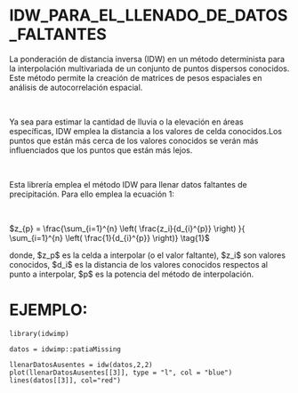 # IDW_PARA_EL_LLENADO_DE_DATOS_FALTANTES

<p>La ponderación de distancia inversa (IDW) en un método determinista para la interpolación multivariada de un conjunto de puntos dispersos conocidos. Este método permite la creación de matrices de pesos espaciales en análisis de autocorrelación espacial.</p><br>

<p>Ya sea para estimar la cantidad de lluvia o la elevación en áreas específicas, IDW emplea  la distancia a los valores de celda conocidos.Los puntos que están más cerca de los valores conocidos se verán más influenciados que los puntos que están más lejos.</p><br>

<p>Esta librería emplea el método IDW para llenar datos faltantes de precipitación. Para ello emplea la ecuación 1:</p><br>

$z_{p} = \frac{\sum_{i=1}^{n}   \left( \frac{z_i}{d_{i}^{p}} \right) }{ \sum_{i=1}^{n}   \left( \frac{1}{d_{i}^{p}} \right)} \tag{1}$<br>

<p>donde, $z_p$ es la celda a interpolar (o el valor faltante), $z_i$ son valores conocidos, $d_i$ es la distancia de los valores conocidos respectos al punto a interpolar, $p$ es la potencia del método de interpolación. </p>

# EJEMPLO:

```
library(idwimp)
```

```
datos = idwimp::patiaMissing

```

```
llenarDatosAusentes = idw(datos,2,2)
plot(llenarDatosAusentes[[3]], type = "l", col = "blue")
lines(datos[[3]], col="red")
```